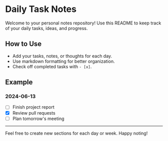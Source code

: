 # Daily Task Notes

Welcome to your personal notes repository! Use this README to keep track of your daily tasks, ideas, and progress.

## How to Use

- Add your tasks, notes, or thoughts for each day.
- Use markdown formatting for better organization.
- Check off completed tasks with `- [x]`.

## Example

### 2024-06-13

- [ ] Finish project report
- [x] Review pull requests
- [ ] Plan tomorrow's meeting

---

Feel free to create new sections for each day or week. Happy noting!